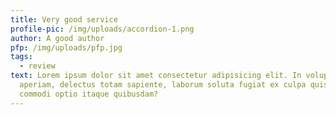 ```yaml
---
title: Very good service
profile-pic: /img/uploads/accordion-1.png
author: A good author
pfp: /img/uploads/pfp.jpg
tags:
  - review
text: Lorem ipsum dolor sit amet consectetur adipisicing elit. In voluptatem
  aperiam, delectus totam sapiente, laborum soluta fugiat ex culpa quis, dolor
  commodi optio itaque quibusdam?
---
```

